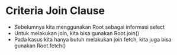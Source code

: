 # Criteria Join Clause
* Sebelumnya kita menggunakan Root<T> sebagai informasi select
* Untuk melakukan join, kita bisa gunakan Root<T>.join()
* Pada kasus kita hanya butuh melakukan join fetch, kita juga bisa gunakan Root<T>.fetch()
